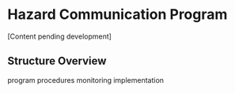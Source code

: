 # Hazard Communication Program

[Content pending development]

## Structure Overview
  program
    procedures
    monitoring
    implementation
